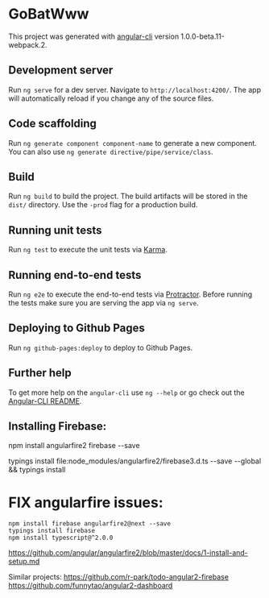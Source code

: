 # GoBatWww

This project was generated with [angular-cli](https://github.com/angular/angular-cli) version 1.0.0-beta.11-webpack.2.

## Development server
Run `ng serve` for a dev server. Navigate to `http://localhost:4200/`. The app will automatically reload if you change any of the source files.

## Code scaffolding

Run `ng generate component component-name` to generate a new component. You can also use `ng generate directive/pipe/service/class`.

## Build

Run `ng build` to build the project. The build artifacts will be stored in the `dist/` directory. Use the `-prod` flag for a production build.

## Running unit tests

Run `ng test` to execute the unit tests via [Karma](https://karma-runner.github.io).

## Running end-to-end tests

Run `ng e2e` to execute the end-to-end tests via [Protractor](http://www.protractortest.org/). 
Before running the tests make sure you are serving the app via `ng serve`.

## Deploying to Github Pages

Run `ng github-pages:deploy` to deploy to Github Pages.

## Further help

To get more help on the `angular-cli` use `ng --help` or go check out the [Angular-CLI README](https://github.com/angular/angular-cli/blob/master/README.md).

## Installing Firebase:

npm install angularfire2 firebase --save

typings install file:node_modules/angularfire2/firebase3.d.ts --save --global && typings install


# FIX angularfire issues:


	npm install firebase angularfire2@next --save
	typings install firebase
	npm install typescript@^2.0.0

https://github.com/angular/angularfire2/blob/master/docs/1-install-and-setup.md


Similar projects: 
	https://github.com/r-park/todo-angular2-firebase
	https://github.com/funnytao/angular2-dashboard
	
